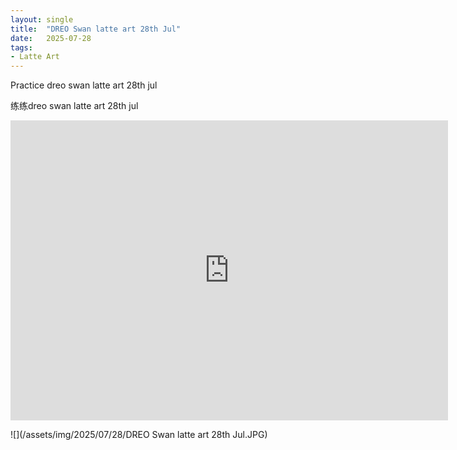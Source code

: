 ```yaml
---
layout: single
title:  "DREO Swan latte art 28th Jul"
date:   2025-07-28
tags:
- Latte Art
---
```


Practice dreo swan latte art 28th jul

练练dreo swan latte art 28th jul

<div class="embed-container">
  <iframe
      src="https://www.youtube.com/embed/DNE4uguZVVM"
      width="700"
      height="480"
      frameborder="0"
      allowfullscreen="true">
  </iframe>
</div>

![](/assets/img/2025/07/28/DREO Swan latte art 28th Jul.JPG)
